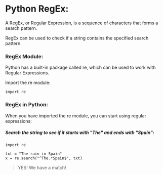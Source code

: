 # Python RegEx:

A RegEx, or Regular Expression, is a sequence of characters that forms a search pattern.

RegEx can be used to check if a string contains the specified search pattern.

### RegEx Module:

Python has a built-in package called re, which can be used to work with Regular Expressions.

Import the re module:

```
import re
```

### RegEx in Python: 

When you have imported the re module, you can start using regular expressions:

##### Search the string to see if it starts with "The" and ends with "Spain":

```
import re

txt = "The rain in Spain"
x = re.search("^The.*Spain$", txt)
```
> YES! We have a match!
